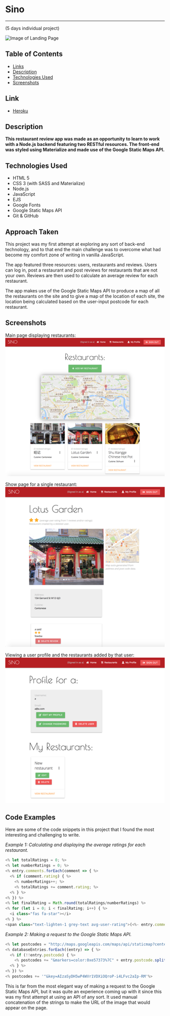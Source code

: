 # Sino
---
(5 days individual project)

![Image of Landing Page](./readme-images/landing-page.png)

## Table of Contents

* [Links](#links)
* [Description](#description)
* [Technologies Used](#technologies-used)
* [Screenshots](#screenshots)
<!-- * [Code Examples](#code-examples)
* [Challenges](#challenges)
* [Wins](#wins)
* [The Future](#the-future) -->

## Link

* [Heroku](https://sino-review.herokuapp.com/)

## Description

**This restaurant review app was made as an opportunity to learn to work with a Node.js backend featuring two RESTful resources. The front-end was styled using Materialize and made use of the Google Static Maps API.**

## Technologies Used

- HTML 5
- CSS 3 (with SASS and Materialize)
- Node.js
- JavaScript
- EJS
- Google Fonts
- Google Static Maps API
- Git & GitHub

## Approach Taken

This project was my first attempt at exploring any sort of back-end technology, and to that end the main challenge was to overcome what had become my comfort zone of writing in vanilla JavaScript.

The app featured three resources: users, restaurants and reviews. Users can log in, post a restaurant and post reviews for restaurants that are not your own. Reviews are then used to calculate an average review for each restaurant.

The app makes use of the Google Static Maps API to produce a map of all the restaurants on the site and to give a map of the location of each site, the location being calculated based on the user-input postcode for each restaurant.

## Screenshots

Main page displaying restaurants:
![Screenshot 1](./readme-images/screenshot1.png)

Show page for a single restaurant:
![Screenshot 2](./readme-images/screenshot2.png)

Viewing a user profile and the restaurants added by that user:
![Screenshot 3](./readme-images/screenshot3.png)

## Code Examples

Here are some of the code snippets in this project that I found the most interesting and challenging to write.

_Example 1: Calculating and displaying the average ratings for each restaurant._

```javascript
<% let totalRatings = 0; %>
<% let numberRatings = 0; %>
<% entry.comments.forEach(comment => { %>
  <% if (comment.rating) { %>
    <% numberRatings++; %>
    <% totalRatings += comment.rating; %>
  <% } %>
<% }) %>
<% let finalRating = Math.round(totalRatings/numberRatings) %>
<% for (let i = 0; i < finalRating; i++) { %>
  <i class="fas fa-star"></i>
<% } %>
<span class="text-lighten-1 grey-text avg-user-rating">(<%- entry.comments.length %> reviews/ratings)</span>
```

_Example 2: Making a request to the Google Static Maps API._

```javascript
<% let postcodes = "http://maps.googleapis.com/maps/api/staticmap?center=London,UK&zoom=12&size=640x320&"%>
<% databaseEntries.forEach((entry) => { %>
  <% if (!!entry.postcode) { %>
    <% postcodes += "&markers=color:0xe57373%7C" + entry.postcode.split(' ').join(''); %>
  <% } %>
<% }) %>
<% postcodes += '"&key=AIzaSyDH5wP4WVr1VDXiOQroP-i4LFvc2aIp-RM'%>
```

This is far from the most elegant way of making a request to the Google Static Maps API, but it was quite an experience coming up with it since this was my first attempt at using an API of any sort. It used manual concatenation of the strings to make the URL of the image that would appear on the page.
